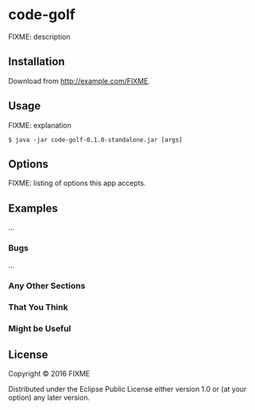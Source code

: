 # code-golf

FIXME: description

## Installation

Download from http://example.com/FIXME.

## Usage

FIXME: explanation

    $ java -jar code-golf-0.1.0-standalone.jar [args]

## Options

FIXME: listing of options this app accepts.

## Examples

...

### Bugs

...

### Any Other Sections
### That You Think
### Might be Useful

## License

Copyright © 2016 FIXME

Distributed under the Eclipse Public License either version 1.0 or (at
your option) any later version.
